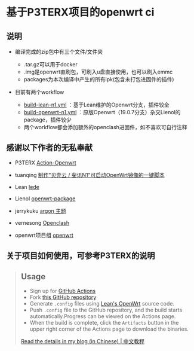 # 基于P3TERX项目的openwrt ci

## 说明

- 编译完成的zip包中有三个文件/文件夹
  - .tar.gz可以用于docker
  - .img是openwrt直刷包，可刷入u盘直接使用，也可以刷入emmc
  - packages为本次编译中产生的所有ipk(包含未打包进固件的插件)

- 目前有两个workflow
  -   [build-lean-n1.yml](https://github.com/Mezi04/Actions-OpenWrt/blob/master/.github/workflows/build-lean-n1.yml) ：基于Lean维护的Openwrt分支，插件较全
  -  [build-openwrt-n1.yml](https://github.com/Mezi04/Actions-OpenWrt/blob/master/.github/workflows/build-openwrt-n1.yml) ：原版Openwrt（19.0.7分支）杂交Lienol的package，插件较少
  - 两个workflow都会添加额外的openclash进固件，如不喜欢可自行注释

## 感谢以下作者的无私奉献

- P3TERX [Action-Openwrt](https://github.com/P3TERX/Actions-OpenWrt)

- tuanqing [制作"贝壳云 / 斐讯N1"可启动OpenWrt镜像的一键脚本](https://github.com/tuanqing/mknop)

- Lean [lede](https://github.com/coolsnowwolf/lede)

- Lienol [openwrt-package](https://github.com/Lienol/openwrt-package)

- jerrykuku [argon 主题](https://github.com/jerrykuku/luci-theme-argon)

- vernesong [Openclash](https://github.com/vernesong/OpenClash)

- openwrt项目组 [openwrt](https://github.com/openwrt/openwrt)

  

## 关于项目如何使用，可参考P3TERX的说明

> ## Usage
>
> - Sign up for [GitHub Actions](https://github.com/features/actions/signup)
> - Fork [this GitHub repository](https://github.com/P3TERX/Actions-OpenWrt)
> - Generate `.config` files using [Lean's OpenWrt](https://github.com/coolsnowwolf/lede) source code.
> - Push `.config` file to the GitHub repository, and the build starts automatically.Progress can be viewed on the Actions page.
> - When the build is complete, click the `Artifacts` button in the upper right corner of the Actions page to download the binaries.
>
> [Read the details in my blog (in Chinese) | 中文教程](https://p3terx.com/archives/build-openwrt-with-github-actions.html)

